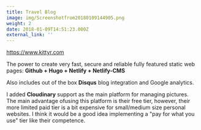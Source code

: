 ```yaml
---
title: Travel Blog
image: img/Screenshotfrom20180109144905.png
weight: 2
date: 2018-01-09T14:51:23.000Z
external_link: ''
---
```

<https://www.kittyr.com>

The power to create very fast, secure and reliable fully featured static web pages: **Github + Hugo + Netlify + Netlify-CMS**

Also includes out of the box **Disqus** blog integration and Google analytics.

I added **Cloudinary** support as the main platform for managing pictures. The main advantage ofusing this platform is their free tier, however, their more limited paid tier is a bit expensive for small/medium size personal websites. I think it would be a good idea implementing a "pay for what you use" tier like their competence.
